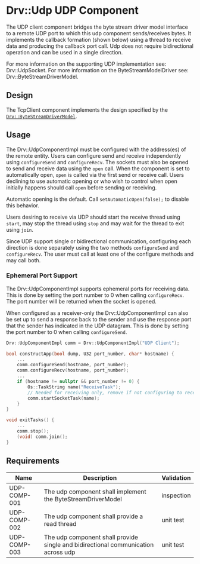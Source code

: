# Drv::Udp UDP Component

The UDP client component bridges the byte stream driver model interface to a remote UDP port to which this udp component
sends/receives bytes. It implements the callback formation (shown below) using a thread to receive data and producing
the callback port call.  Udp does not require bidirectional operation and can be used in a single direction.

For more information on the supporting UDP implementation see: Drv::UdpSocket.
For more information on the ByteStreamModelDriver see: Drv::ByteStreamDriverModel.

## Design

The TcpClient component implements the design specified by the [`Drv::ByteStreamDriverModel`](../../ByteStreamDriverModel/docs/sdd.md).

## Usage

The Drv::UdpComponentImpl must be configured with the address(es) of the remote entity. Users can configure send and
receive independently using `configureSend` and `configureRecv`.  The sockets must also be opened to send and receive
data using the `open` call. When the component is set to automatically open, `open` is called via the first send or
receive call. Users declining to use automatic opening or who wish to control when open initially happens should call
`open` before sending or receiving.

Automatic opening is the default.  Call `setAutomaticOpen(false);` to disable this behavior.

Users desiring to receive via UDP should start the receive thread using `start`, may stop the thread using `stop` and may
wait for the thread to exit using `join`.

Since UDP support single or bidirectional communication, configuring each direction is done separately using the two
methods `configureSend` and `configureRecv`. The user must call at least one of the configure methods and may call both.

### Ephemeral Port Support

The Drv::UdpComponentImpl supports ephemeral ports for receiving data. This is done by setting the port number to 0
when calling `configureRecv`. The port number will be returned when the socket is opened.

When configured as a receiver-only the Drv::UdpComponentImpl can also be set up to send a response back to the sender and use the
response port that the sender has indicated in the UDP datagram. This is done by setting the port number to 0 when calling
`configureSend`.

```c++
Drv::UdpComponentImpl comm = Drv::UdpComponentImpl("UDP Client");

bool constructApp(bool dump, U32 port_number, char* hostname) {
    ...
    comm.configureSend(hostname, port_number);
    comm.configureRecv(hostname, port_number);
    ...
    if (hostname != nullptr && port_number != 0) {
        Os::TaskString name("ReceiveTask");
        // Needed for receiving only, remove if not configuring to receive
        comm.startSocketTask(name);
    }
}

void exitTasks() {
    ...
    comm.stop();
    (void) comm.join();
}
```

## Requirements

| Name | Description | Validation |
|---|---|---|
| UDP-COMP-001 | The udp component shall implement the ByteStreamDriverModel  | inspection |
| UDP-COMP-002 | The udp component shall provide a read thread | unit test |
| UDP-COMP-003 | The udp component shall provide single and bidirectional communication across udp | unit test |

